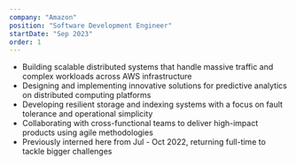 ```yaml
---
company: "Amazon"
position: "Software Development Engineer"
startDate: "Sep 2023"
order: 1
---
```


- Building scalable distributed systems that handle massive traffic and complex workloads across AWS infrastructure
- Designing and implementing innovative solutions for predictive analytics on distributed computing platforms
- Developing resilient storage and indexing systems with a focus on fault tolerance and operational simplicity
- Collaborating with cross-functional teams to deliver high-impact products using agile methodologies
- Previously interned here from Jul - Oct 2022, returning full-time to tackle bigger challenges
